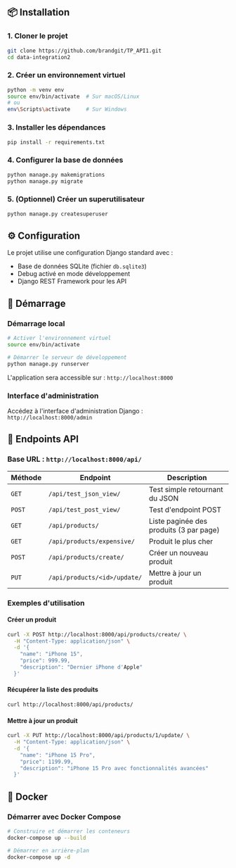 
## 📦 Installation

### 1. Cloner le projet

```bash
git clone https://github.com/brandgit/TP_API1.git
cd data-integration2
```

### 2. Créer un environnement virtuel

```bash
python -m venv env
source env/bin/activate  # Sur macOS/Linux
# ou
env\Scripts\activate     # Sur Windows
```

### 3. Installer les dépendances

```bash
pip install -r requirements.txt
```

### 4. Configurer la base de données

```bash
python manage.py makemigrations
python manage.py migrate
```

### 5. (Optionnel) Créer un superutilisateur

```bash
python manage.py createsuperuser
```

## ⚙️ Configuration

Le projet utilise une configuration Django standard avec :
- Base de données SQLite (fichier `db.sqlite3`)
- Debug activé en mode développement
- Django REST Framework pour les API

## 🚀 Démarrage

### Démarrage local

```bash
# Activer l'environnement virtuel
source env/bin/activate

# Démarrer le serveur de développement
python manage.py runserver
```

L'application sera accessible sur : `http://localhost:8000`

### Interface d'administration

Accédez à l'interface d'administration Django : `http://localhost:8000/admin`

## 📡 Endpoints API

### Base URL : `http://localhost:8000/api/`

| Méthode | Endpoint | Description |
|---------|----------|-------------|
| `GET` | `/api/test_json_view/` | Test simple retournant du JSON |
| `POST` | `/api/test_post_view/` | Test d'endpoint POST |
| `GET` | `/api/products/` | Liste paginée des produits (3 par page) |
| `GET` | `/api/products/expensive/` | Produit le plus cher |
| `POST` | `/api/products/create/` | Créer un nouveau produit |
| `PUT` | `/api/products/<id>/update/` | Mettre à jour un produit |

### Exemples d'utilisation

#### Créer un produit

```bash
curl -X POST http://localhost:8000/api/products/create/ \
  -H "Content-Type: application/json" \
  -d '{
    "name": "iPhone 15",
    "price": 999.99,
    "description": "Dernier iPhone d'Apple"
  }'
```

#### Récupérer la liste des produits

```bash
curl http://localhost:8000/api/products/
```

#### Mettre à jour un produit

```bash
curl -X PUT http://localhost:8000/api/products/1/update/ \
  -H "Content-Type: application/json" \
  -d '{
    "name": "iPhone 15 Pro",
    "price": 1199.99,
    "description": "iPhone 15 Pro avec fonctionnalités avancées"
  }'
```

## 🐳 Docker

### Démarrer avec Docker Compose

```bash
# Construire et démarrer les conteneurs
docker-compose up --build

# Démarrer en arrière-plan
docker-compose up -d
```
